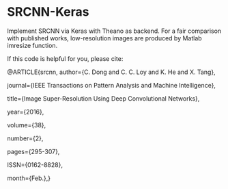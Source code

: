 # SRCNN-Keras
Implement SRCNN via Keras with Theano as backend. For a fair comparison with published works, low-resolution images are produced by Matlab imresize function.

If this code is helpful for you, please cite:

@ARTICLE{srcnn, 
author={C. Dong and C. C. Loy and K. He and X. Tang}, 

journal={IEEE Transactions on Pattern Analysis and Machine Intelligence},

title={Image Super-Resolution Using Deep Convolutional Networks}, 

year={2016}, 

volume={38}, 

number={2}, 

pages={295-307},  

ISSN={0162-8828}, 

month={Feb.},}

